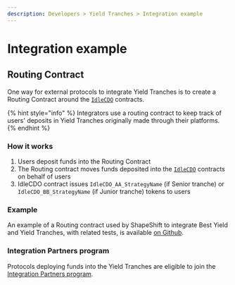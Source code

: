 ```yaml
---
description: Developers > Yield Tranches > Integration example
---
```


# Integration example

## Routing Contract

One way for external protocols to integrate Yield Tranches is to create a Routing Contract around the [`IdleCDO`](https://github.com/Idle-Labs/idle-tranches/blob/master/contracts/IdleCDO.sol) contracts.

{% hint style="info" %}
Integrators use a routing contract to keep track of users' deposits in Yield Tranches originally made through their platforms.
{% endhint %}

### How it works

1. Users deposit funds into the Routing Contract
2. The Routing contract moves funds deposited into the [`IdleCDO`](https://github.com/Idle-Labs/idle-tranches/blob/master/contracts/IdleCDO.sol) contracts on behalf of users
3. IdleCDO contract issues `IdleCDO_AA_StrategyName` (if Senior tranche) or `IdleCDO_BB_StrategyName` (if Junior tranche) tokens to users

### Example

An example of a Routing contract used by ShapeShift to integrate Best Yield and Yield Tranches, with related tests, is available [on Github](https://github.com/shapeshift/idle-router).

### Integration Partners program

Protocols deploying funds into the Yield Tranches are eligible to join the [Integration Partners program](../../products/integration-partners-program/).
